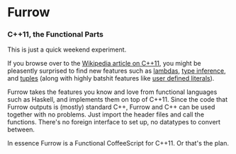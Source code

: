 # Furrow
### C++11, the Functional Parts

This is just a quick weekend experiment.

If you browse over to the [Wikipedia article on C++11](http://en.wikipedia.org/wiki/C%2B%2B11), you might be pleasently surprised to find new features such as [lambdas](http://en.wikipedia.org/wiki/C%2B%2B11#Lambda_functions_and_expressions), [type inference](http://en.wikipedia.org/wiki/C%2B%2B11#Type_inference), and [tuples](http://en.wikipedia.org/wiki/C%2B%2B11#Tuple_types) (along with highly batshit features like [user defined literals](http://en.wikipedia.org/wiki/C%2B%2B11#User-defined_literals)).

Furrow takes the features you know and love from functional languages such as Haskell, and implements them on top of C++11. Since the code that Furrow outputs is (mostly) standard C++, Furrow and C++ can be used together with no problems. Just import the header files and call the functions. There's no foreign interface to set up, no datatypes to convert between.

In essence Furrow is a Functional CoffeeScript for C++11. Or that's the plan.
